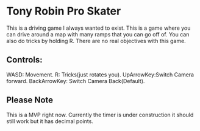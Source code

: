 # Tony Robin Pro Skater
This is a driving game I always wanted to exist. This is a game where you can drive around a map with many ramps that you can go off of. 
You can also do tricks by holding R. There are no real objectives with this game.
## Controls:
WASD: Movement.
R: Tricks(just rotates you).
UpArrowKey:Switch Camera forward.
BackArrowKey: Switch Camera Back(Default).

## Please Note
This is a MVP right now. Currently the timer is under construction it should still work but it has decimal points.
